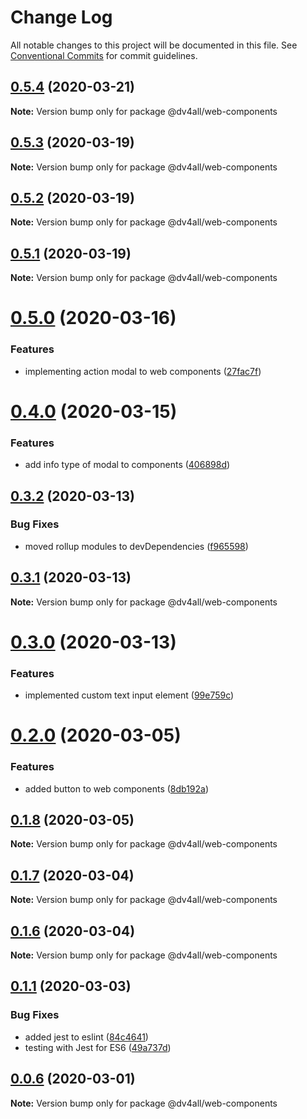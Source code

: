 # Change Log

All notable changes to this project will be documented in this file.
See [Conventional Commits](https://conventionalcommits.org) for commit guidelines.

## [0.5.4](https://github.com/dmijatovic/dv4all-wcp-lerna/compare/@dv4all/web-components@0.5.3...@dv4all/web-components@0.5.4) (2020-03-21)

**Note:** Version bump only for package @dv4all/web-components





## [0.5.3](https://github.com/dmijatovic/dv4all-wcp-lerna/compare/@dv4all/web-components@0.5.2...@dv4all/web-components@0.5.3) (2020-03-19)

**Note:** Version bump only for package @dv4all/web-components





## [0.5.2](https://github.com/dmijatovic/dv4all-wcp-lerna/compare/@dv4all/web-components@0.5.1...@dv4all/web-components@0.5.2) (2020-03-19)

**Note:** Version bump only for package @dv4all/web-components





## [0.5.1](https://github.com/dmijatovic/dv4all-wcp-lerna/compare/@dv4all/web-components@0.5.0...@dv4all/web-components@0.5.1) (2020-03-19)

**Note:** Version bump only for package @dv4all/web-components





# [0.5.0](https://github.com/dmijatovic/dv4all-wcp-lerna/compare/@dv4all/web-components@0.4.0...@dv4all/web-components@0.5.0) (2020-03-16)


### Features

* implementing action modal to web components ([27fac7f](https://github.com/dmijatovic/dv4all-wcp-lerna/commit/27fac7f910b41e1898310402f433eee48230b031))





# [0.4.0](https://github.com/dmijatovic/dv4all-wcp-lerna/compare/@dv4all/web-components@0.3.2...@dv4all/web-components@0.4.0) (2020-03-15)


### Features

* add info type of modal to components ([406898d](https://github.com/dmijatovic/dv4all-wcp-lerna/commit/406898dd7cbfc639f309926855039e82b4dd4136))





## [0.3.2](https://github.com/dmijatovic/dv4all-wcp-lerna/compare/@dv4all/web-components@0.3.1...@dv4all/web-components@0.3.2) (2020-03-13)


### Bug Fixes

* moved rollup modules to devDependencies ([f965598](https://github.com/dmijatovic/dv4all-wcp-lerna/commit/f965598c3c3587b393dfb57b6e05e2b8326a77d5))





## [0.3.1](https://github.com/dmijatovic/dv4all-wcp-lerna/compare/@dv4all/web-components@0.3.0...@dv4all/web-components@0.3.1) (2020-03-13)

**Note:** Version bump only for package @dv4all/web-components





# [0.3.0](https://github.com/dmijatovic/dv4all-wcp-lerna/compare/@dv4all/web-components@0.2.0...@dv4all/web-components@0.3.0) (2020-03-13)


### Features

* implemented custom text input element ([99e759c](https://github.com/dmijatovic/dv4all-wcp-lerna/commit/99e759c4f4772745f546af49fcf59285a280e0b3))





# [0.2.0](https://github.com/dmijatovic/dv4all-wcp-lerna/compare/@dv4all/web-components@0.1.8...@dv4all/web-components@0.2.0) (2020-03-05)


### Features

* added button to web components ([8db192a](https://github.com/dmijatovic/dv4all-wcp-lerna/commit/8db192a2479da07b461715d1b6311f2f1b4ab611))





## [0.1.8](https://github.com/dmijatovic/dv4all-wcp-lerna/compare/@dv4all/web-components@0.1.7...@dv4all/web-components@0.1.8) (2020-03-05)

**Note:** Version bump only for package @dv4all/web-components





## [0.1.7](https://github.com/dmijatovic/dv4all-wcp-lerna/compare/@dv4all/web-components@0.1.6...@dv4all/web-components@0.1.7) (2020-03-04)

**Note:** Version bump only for package @dv4all/web-components





## [0.1.6](https://github.com/dmijatovic/dv4all-wcp-lerna/compare/@dv4all/web-components@0.1.5...@dv4all/web-components@0.1.6) (2020-03-04)

**Note:** Version bump only for package @dv4all/web-components





## [0.1.1](https://github.com/dmijatovic/dv4all-wcp-lerna/compare/@dv4all/web-components@0.1.0...@dv4all/web-components@0.1.1) (2020-03-03)

### Bug Fixes

- added jest to eslint ([84c4641](https://github.com/dmijatovic/dv4all-wcp-lerna/commit/84c464179ead77528f77fcdf6516689f9cb05f1f))
- testing with Jest for ES6 ([49a737d](https://github.com/dmijatovic/dv4all-wcp-lerna/commit/49a737d5d8dd4dbc40a7108fc33b8642a9e6ed61))

## [0.0.6](https://github.com/dmijatovic/dv4all-wcp-lerna/compare/@dv4all/web-components@0.0.5...@dv4all/web-components@0.0.6) (2020-03-01)

**Note:** Version bump only for package @dv4all/web-components

